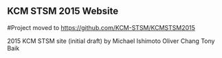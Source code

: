 ## KCM STSM 2015 Website
#Project moved to https://github.com/KCM-STSM/KCMSTSM2015

2015 KCM STSM site (initial draft)
by 	Michael Ishimoto
	Oliver Chang
	Tony Baik